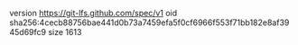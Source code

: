 version https://git-lfs.github.com/spec/v1
oid sha256:4cecb88756bae441d0b73a7459efa5f0cf6966f553f71bb182e8af3945d69fc9
size 1613
